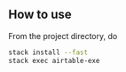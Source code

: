 ## How to use

From the project directory, do
```bash
stack install --fast
stack exec airtable-exe
```